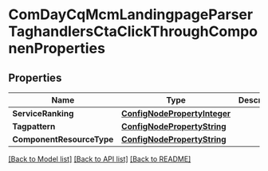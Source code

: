 # ComDayCqMcmLandingpageParserTaghandlersCtaClickThroughComponenProperties

## Properties
Name | Type | Description | Notes
------------ | ------------- | ------------- | -------------
**ServiceRanking** | [**ConfigNodePropertyInteger**](configNodePropertyInteger.md) |  | [optional] 
**Tagpattern** | [**ConfigNodePropertyString**](configNodePropertyString.md) |  | [optional] 
**ComponentResourceType** | [**ConfigNodePropertyString**](configNodePropertyString.md) |  | [optional] 

[[Back to Model list]](../README.md#documentation-for-models) [[Back to API list]](../README.md#documentation-for-api-endpoints) [[Back to README]](../README.md)


